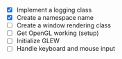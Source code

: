 - [X] Implement a logging class
- [X] Create a namespace name
- [ ] Create a window rendering class
- [ ] Get OpenGL working (setup)
- [ ] Initialize GLEW
- [ ] Handle keyboard and mouse input
